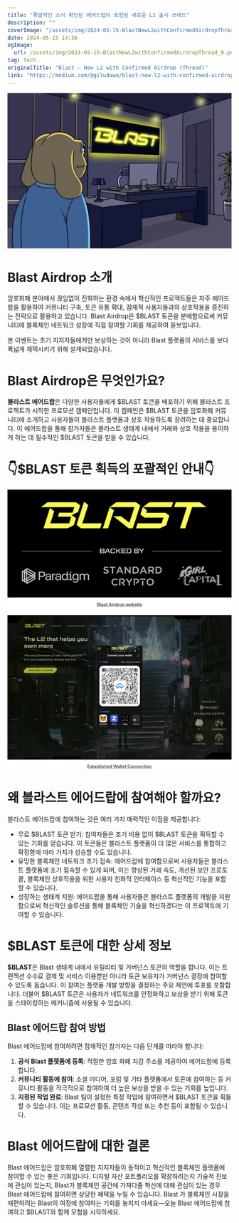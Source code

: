 ```yaml
---
title: "폭발적인 소식 확인된 에어드랍이 포함된 새로운 L2 출시 쓰레드"
description: ""
coverImage: "/assets/img/2024-05-15-BlastNewL2withConfirmedAirdropThread_0.png"
date: 2024-05-15 14:36
ogImage: 
  url: /assets/img/2024-05-15-BlastNewL2withConfirmedAirdropThread_0.png
tag: Tech
originalTitle: "Blast — New L2 with Confirmed Airdrop (Thread)"
link: "https://medium.com/@giludawe/blast-new-l2-with-confirmed-airdrop-thread-8d6147c8548d"
---
```




![Blast Airdrop](/assets/img/2024-05-15-BlastNewL2withConfirmedAirdropThread_0.png)

# Blast Airdrop 소개

암호화폐 분야에서 끊임없이 진화하는 환경 속에서 혁신적인 프로젝트들은 자주 에어드랍을 활용하여 커뮤니티 구축, 토큰 유통 확대, 잠재적 사용자들과의 상호작용을 증진하는 전략으로 활용하고 있습니다. Blast Airdrop은 $BLAST 토큰을 분배함으로써 커뮤니티에 블록체인 네트워크 성장에 직접 참여할 기회를 제공하여 돋보입니다. 

본 이벤트는 초기 지지자들에게만 보상하는 것이 아니라 Blast 플랫폼의 서비스를 보다 폭넓게 채택시키기 위해 설계되었습니다.

# Blast Airdrop은 무엇인가요?




**블라스트 에어드랍**은 다양한 사용자들에게 $BLAST 토큰을 배포하기 위해 블라스트 프로젝트가 시작한 프로모션 캠페인입니다. 이 캠페인은 $BLAST 토큰을 암호화폐 커뮤니티에 소개하고 사용자들이 블라스트 플랫폼과 상호 작용하도록 장려하는 데 중요합니다. 이 에어드랍을 통해 참가자들은 블라스트 생태계 내에서 거래와 상호 작용을 용이하게 하는 데 필수적인 $BLAST 토큰을 받을 수 있습니다.

# 👇$BLAST 토큰 획득의 포괄적인 안내👇

![이미지](/assets/img/2024-05-15-BlastNewL2withConfirmedAirdropThread_1.png)

![이미지](/assets/img/2024-05-15-BlastNewL2withConfirmedAirdropThread_2.png)



# 왜 블라스트 에어드랍에 참여해야 할까요?

블라스트 에어드랍에 참여하는 것은 여러 가지 매력적인 이점을 제공합니다:

- 무료 $BLAST 토큰 받기: 참여자들은 초기 비용 없이 $BLAST 토큰을 획득할 수 있는 기회를 얻습니다. 이 토큰들은 블라스트 플랫폼이 더 많은 서비스를 통합하고 확장함에 따라 가치가 상승할 수도 있습니다.
- 유망한 블록체인 네트워크 조기 접속: 에어드랍에 참여함으로써 사용자들은 블라스트 플랫폼에 조기 접속할 수 있게 되며, 이는 향상된 거래 속도, 개선된 보안 프로토콜, 블록체인 상호작용을 위한 사용자 친화적 인터페이스 등 혁신적인 기능을 포함할 수 있습니다.
- 성장하는 생태계 지원: 에어드랍을 통해 사용자들은 블라스트 플랫폼의 개발을 지원함으로써 혁신적인 솔루션을 통해 블록체인 기술을 혁신하겠다는 이 프로젝트에 기여할 수 있습니다.

# $BLAST 토큰에 대한 상세 정보



**$BLAST**은 Blast 생태계 내에서 유틸리티 및 거버넌스 토큰의 역할을 합니다. 이는 트랜잭션 수수료 결제 및 서비스 이용뿐만 아니라 토큰 보유자가 거버넌스 결정에 참여할 수 있도록 돕습니다. 이 참여는 플랫폼 개발 방향을 결정하는 주요 제안에 투표를 포함합니다. 더불어 $BLAST 토큰은 사용자가 네트워크를 안정화하고 보상을 받기 위해 토큰을 스테이킹하는 메커니즘에 사용될 수 있습니다.

## Blast 에어드랍 참여 방법

Blast 에어드랍에 참여하려면 잠재적인 참가자는 다음 단계를 따라야 합니다:

1. **공식 Blast 플랫폼에 등록**: 적절한 암호 화폐 지갑 주소를 제공하여 에어드랍에 등록합니다.
2. **커뮤니티 활동에 참여**: 소셜 미디어, 포럼 및 기타 플랫폼에서 토론에 참여하는 등 커뮤니티 활동을 적극적으로 참여하여 더 높은 보상을 받을 수 있는 기회를 높입니다.
3. **지정된 작업 완료**: Blast 팀이 설정한 특정 작업에 참여하면서 $BLAST 토큰을 획들할 수 있습니다. 이는 프로모션 활동, 콘텐츠 작성 또는 추천 등이 포함될 수 있습니다.



# Blast 에어드랍에 대한 결론

Blast 에어드랍은 암호화폐 열렬한 지지자들이 동적이고 혁신적인 블록체인 플랫폼에 참여할 수 있는 좋은 기회입니다. 디지털 자산 포트폴리오를 확장하려는지 기술적 진보에 관심이 있는지, Blast가 블록체인 공간에 가져다줄 혁신에 대해 관심이 있는 경우 Blast 에어드랍에 참여하면 상당한 혜택을 누릴 수 있습니다. Blast 가 블록체인 시장을 재편하려는 Blast의 여정에 참여하는 기회를 놓치지 마세요—오늘 Blast 에어드랍에 참여하고 $BLAST와 함께 모험을 시작하세요.
